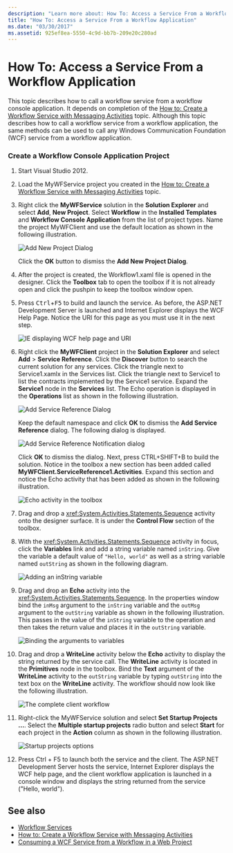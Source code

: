 ```yaml
---
description: "Learn more about: How To: Access a Service From a Workflow Application"
title: "How To: Access a Service From a Workflow Application"
ms.date: "03/30/2017"
ms.assetid: 925ef8ea-5550-4c9d-bb7b-209e20c280ad
---
```

# How To: Access a Service From a Workflow Application

This topic describes how to call a workflow service from a workflow console application. It depends on completion of the [How to: Create a Workflow Service with Messaging Activities](how-to-create-a-workflow-service-with-messaging-activities.md) topic. Although this topic describes how to call a workflow service from a workflow application, the same methods can be used to call any Windows Communication Foundation (WCF) service from a workflow application.

### Create a Workflow Console Application Project

1. Start Visual Studio 2012.

2. Load the MyWFService project you created in the [How to: Create a Workflow Service with Messaging Activities](how-to-create-a-workflow-service-with-messaging-activities.md) topic.

3. Right click the **MyWFService** solution in the **Solution Explorer** and select **Add**, **New Project**. Select **Workflow** in the **Installed Templates** and **Workflow Console Application** from the list of project types. Name the project MyWFClient and use the default location as shown in the following illustration.

     ![Add New Project Dialog](./media/how-to-access-a-service-from-a-workflow-application/add-new-project-dialog.jpg)

     Click the **OK** button to dismiss the **Add New Project Dialog**.

4. After the project is created, the Workflow1.xaml file is opened in the designer. Click the **Toolbox** tab to open the toolbox if it is not already open and click the pushpin to keep the toolbox window open.

5. Press <kbd>Ctrl</kbd>+<kbd>F5</kbd> to build and launch the service. As before, the ASP.NET Development Server is launched and Internet Explorer displays the WCF Help Page. Notice the URI for this page as you must use it in the next step.

     ![IE displaying WCF help page and URI](./media/how-to-access-a-service-from-a-workflow-application/ie-wcf-help-page-uri.jpg)

6. Right click the **MyWFClient** project in the **Solution Explorer** and select **Add** > **Service Reference**. Click the **Discover** button to search the current solution for any services. Click the triangle next to Service1.xamlx in the Services list. Click the triangle next to Service1 to list the contracts implemented by the Service1 service. Expand the **Service1** node in the **Services** list. The Echo operation is displayed in the **Operations** list as shown in the following illustration.

     ![Add Service Reference Dialog](./media/how-to-access-a-service-from-a-workflow-application/add-service-reference.jpg)

     Keep the default namespace and click **OK** to dismiss the **Add Service Reference** dialog. The following dialog is displayed.

     ![Add Service Reference Notification dialog](./media/how-to-access-a-service-from-a-workflow-application/add-service-reference-dialog.jpg)

     Click **OK** to dismiss the dialog. Next, press CTRL+SHIFT+B to build the solution. Notice in the toolbox a new section has been added called **MyWFClient.ServiceReference1.Activities**. Expand this section and notice the Echo activity that has been added as shown in the following illustration.

     ![Echo activity in the toolbox](./media/how-to-access-a-service-from-a-workflow-application/echo-activity-toolbox.jpg)

7. Drag and drop a <xref:System.Activities.Statements.Sequence> activity onto the designer surface. It is under the **Control Flow** section of the toolbox.

8. With the <xref:System.Activities.Statements.Sequence> activity in focus, click the **Variables** link and add a string variable named `inString`. Give the variable a default value of `"Hello, world"` as well as a string variable named `outString` as shown in the following diagram.

     ![Adding an inString variable](./media/how-to-access-a-service-from-a-workflow-application/add-instring-variable.jpg)

9. Drag and drop an **Echo** activity into the <xref:System.Activities.Statements.Sequence>. In the properties window bind the `inMsg` argument to the `inString` variable and the `outMsg` argument to the `outString` variable as shown in the following illustration. This passes in the value of the `inString` variable to the operation and then takes the return value and places it in the `outString` variable.

     ![Binding the arguments to variables](./media/how-to-access-a-service-from-a-workflow-application/bind-arguments-variables.jpg)

10. Drag and drop a **WriteLine** activity below the **Echo** activity to display the string returned by the service call. The **WriteLine** activity is located in the **Primitives** node in the toolbox. Bind the **Text** argument of the **WriteLine** activity to the `outString` variable by typing `outString` into the text box on the **WriteLine** activity. The workflow should now look like the following illustration.

     ![The complete client workflow](./media/how-to-access-a-service-from-a-workflow-application/complete-client-workflow.jpg)

11. Right-click the MyWFService solution and select **Set Startup Projects ...**. Select the **Multiple startup projects** radio button and select **Start** for each project in the **Action** column as shown in the following illustration.

     ![Startup projects options](./media/how-to-access-a-service-from-a-workflow-application/startup-project-options.jpg)

12. Press Ctrl + F5 to launch both the service and the client. The ASP.NET Development Server hosts the service, Internet Explorer displays the WCF help page, and the client workflow application is launched in a console window and displays the string returned from the service ("Hello, world").

## See also

- [Workflow Services](workflow-services.md)
- [How to: Create a Workflow Service with Messaging Activities](how-to-create-a-workflow-service-with-messaging-activities.md)
- [Consuming a WCF Service from a Workflow in a Web Project](/archive/blogs/endpoint/how-to-consume-a-wcf-service-from-a-wf4-workflow)
